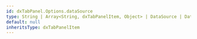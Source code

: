 ```yaml
---
id: dxTabPanel.Options.dataSource
type: String | Array<String, dxTabPanelItem, Object> | DataSource | DataSource_Options
default: null
inheritsType: dxTabPanelItem
---
```

